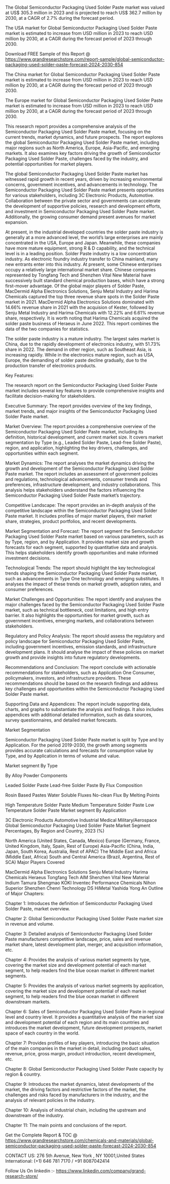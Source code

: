 
The Global Semiconductor Packaging Used Solder Paste market was valued at US$ 305.3 million in 2023 and is projected to reach US$ 362.7 million by 2030, at a CAGR of 2.7% during the forecast period.

The USA market for Global Semiconductor Packaging Used Solder Paste market is estimated to increase from USD million in 2023 to reach USD million by 2030, at a CAGR during the forecast period of 2023 through 2030.

Download FREE Sample of this Report @ https://www.grandresearchstore.com/report-sample/global-semiconductor-packaging-used-solder-paste-forecast-2024-2030-854

The China market for Global Semiconductor Packaging Used Solder Paste market is estimated to increase from USD million in 2023 to reach USD million by 2030, at a CAGR during the forecast period of 2023 through 2030.

The Europe market for Global Semiconductor Packaging Used Solder Paste market is estimated to increase from USD million in 2023 to reach USD million by 2030, at a CAGR during the forecast period of 2023 through 2030.

This research report provides a comprehensive analysis of the Semiconductor Packaging Used Solder Paste market, focusing on the current trends, market dynamics, and future prospects. The report explores the global Semiconductor Packaging Used Solder Paste market, including major regions such as North America, Europe, Asia-Pacific, and emerging markets. It also examines key factors driving the growth of Semiconductor Packaging Used Solder Paste, challenges faced by the industry, and potential opportunities for market players.

The global Semiconductor Packaging Used Solder Paste market has witnessed rapid growth in recent years, driven by increasing environmental concerns, government incentives, and advancements in technology. The Semiconductor Packaging Used Solder Paste market presents opportunities for various stakeholders, including 3C Electronic Products, Automotive. Collaboration between the private sector and governments can accelerate the development of supportive policies, research and development efforts, and investment in Semiconductor Packaging Used Solder Paste market. Additionally, the growing consumer demand present avenues for market expansion.

At present, in the industrial developed countries the solder paste industry is generally at a more advanced level, the world’s large enterprises are mainly concentrated in the USA, Europe and Japan. Meanwhile, these companies have more mature equipment, strong R & D capability, and the technical level is in a leading position. Solder Paste industry is a low concentration industry. As electronic foundry industry transfer to China mainland, many new entrants enter into this industry. At present, some Chinese enterprises occupy a relatively large international market share. Chinese companies represented by Tongfang Tech and Shenzhen Vital New Material have successively built standard chemical production bases, which have a strong first-mover advantage. Of the global major players of Solder Paste, MacDermid Alpha Electronics Solutions, Senju Metal Industry and Harima Chemicals captured the top three revenue share spots in the Solder Paste market in 2021. MacDermid Alpha Electronics Solutions dominated with 14.66% revenue share in 2021 with the acquision of Kester, followed by Senju Metal Industry and Harima Chemicals with 12.22% and 6.61% revenue share, respectively. It is worth noting that Harima Chemicals acquired the solder paste business of Heraeus in June 2022. This report combines the data of the two companies for statistics.

The solder paste industry is a mature industry. The largest sales market is China, due to the rapidly development of electronics industry, with 51.73% share in 2022. The demand in other region, such as Southeast Asia, is increasing rapidly. While in the electronics mature region, such as USA, Europe, the demanding of solder paste decline gradually, due to the production transfer of electronics products.

Key Features:

The research report on the Semiconductor Packaging Used Solder Paste market includes several key features to provide comprehensive insights and facilitate decision-making for stakeholders.

Executive Summary: The report provides overview of the key findings, market trends, and major insights of the Semiconductor Packaging Used Solder Paste market.

Market Overview: The report provides a comprehensive overview of the Semiconductor Packaging Used Solder Paste market, including its definition, historical development, and current market size. It covers market segmentation by Type (e.g., Leaded Solder Paste, Lead-free Solder Paste), region, and application, highlighting the key drivers, challenges, and opportunities within each segment.

Market Dynamics: The report analyses the market dynamics driving the growth and development of the Semiconductor Packaging Used Solder Paste market. The report includes an assessment of government policies and regulations, technological advancements, consumer trends and preferences, infrastructure development, and industry collaborations. This analysis helps stakeholders understand the factors influencing the Semiconductor Packaging Used Solder Paste market’s trajectory.

Competitive Landscape: The report provides an in-depth analysis of the competitive landscape within the Semiconductor Packaging Used Solder Paste market. It includes profiles of major market players, their market share, strategies, product portfolios, and recent developments.

Market Segmentation and Forecast: The report segment the Semiconductor Packaging Used Solder Paste market based on various parameters, such as by Type, region, and by Application. It provides market size and growth forecasts for each segment, supported by quantitative data and analysis. This helps stakeholders identify growth opportunities and make informed investment decisions.

Technological Trends: The report should highlight the key technological trends shaping the Semiconductor Packaging Used Solder Paste market, such as advancements in Type One technology and emerging substitutes. It analyses the impact of these trends on market growth, adoption rates, and consumer preferences.

Market Challenges and Opportunities: The report identify and analyses the major challenges faced by the Semiconductor Packaging Used Solder Paste market, such as technical bottleneck, cost limitations, and high entry barrier. It also highlights the opportunities for market growth, such as government incentives, emerging markets, and collaborations between stakeholders.

Regulatory and Policy Analysis: The report should assess the regulatory and policy landscape for Semiconductor Packaging Used Solder Paste, including government incentives, emission standards, and infrastructure development plans. It should analyse the impact of these policies on market growth and provide insights into future regulatory developments.

Recommendations and Conclusion: The report conclude with actionable recommendations for stakeholders, such as Application One Consumer, policymakers, investors, and infrastructure providers. These recommendations should be based on the research findings and address key challenges and opportunities within the Semiconductor Packaging Used Solder Paste market.

Supporting Data and Appendices: The report include supporting data, charts, and graphs to substantiate the analysis and findings. It also includes appendices with additional detailed information, such as data sources, survey questionnaires, and detailed market forecasts.

Market Segmentation

Semiconductor Packaging Used Solder Paste market is split by Type and by Application. For the period 2019-2030, the growth among segments provides accurate calculations and forecasts for consumption value by Type, and by Application in terms of volume and value.

Market segment By Type

By Alloy Powder Components

Leaded Solder Paste
Lead-free Solder Paste
By Flux Composition

Rosin Based Pastes
Water Soluble Fluxes
No-clean Flux
By Melting Points

High Temperature Solder Paste
Medium Temperature Solder Paste
Low Temperature Solder Paste
Market segment By Application

3C Electronic Products
Automotive
Industrial
Medical
Military/Aerospace
Global Semiconductor Packaging Used Solder Paste Market Segment Percentages, By Region and Country, 2023 (%)

North America (United States, Canada, Mexico)
Europe (Germany, France, United Kingdom, Italy, Spain, Rest of Europe)
Asia-Pacific (China, India, Japan, South Korea, Australia, Rest of APAC)
The Middle East and Africa (Middle East, Africa)
South and Central America (Brazil, Argentina, Rest of SCA)
Major Players Covered

MacDermid Alpha Electronics Solutions
Senju Metal Industry
Harima Chemicals
Heraeus
Tongfang Tech
AIM
Shenzhen Vital New Material
Indium
Tamura
Shengmao
KOKI
Inventec Performance Chemicals
Nihon Superior
Shenzhen Chenri Technology
DS HiMetal
Yashida
Yong An
Outline of Major Chapters:

Chapter 1: Introduces the definition of Semiconductor Packaging Used Solder Paste, market overview.

Chapter 2: Global Semiconductor Packaging Used Solder Paste market size in revenue and volume.

Chapter 3: Detailed analysis of Semiconductor Packaging Used Solder Paste manufacturers competitive landscape, price, sales and revenue market share, latest development plan, merger, and acquisition information, etc.

Chapter 4: Provides the analysis of various market segments by type, covering the market size and development potential of each market segment, to help readers find the blue ocean market in different market segments.

Chapter 5: Provides the analysis of various market segments by application, covering the market size and development potential of each market segment, to help readers find the blue ocean market in different downstream markets.

Chapter 6: Sales of Semiconductor Packaging Used Solder Paste in regional level and country level. It provides a quantitative analysis of the market size and development potential of each region and its main countries and introduces the market development, future development prospects, market space of each country in the world.

Chapter 7: Provides profiles of key players, introducing the basic situation of the main companies in the market in detail, including product sales, revenue, price, gross margin, product introduction, recent development, etc.

Chapter 8: Global Semiconductor Packaging Used Solder Paste capacity by region & country.

Chapter 9: Introduces the market dynamics, latest developments of the market, the driving factors and restrictive factors of the market, the challenges and risks faced by manufacturers in the industry, and the analysis of relevant policies in the industry.

Chapter 10: Analysis of industrial chain, including the upstream and downstream of the industry.

Chapter 11: The main points and conclusions of the report.

Get the Complete Report & TOC @ https://www.grandresearchstore.com/chemicals-and-materials/global-semiconductor-packaging-used-solder-paste-forecast-2024-2030-854

CONTACT US:
276 5th Avenue, New York , NY 10001,United States
International: (+1) 646 781 7170 / +91 8087042414

Follow Us On linkedin :- https://www.linkedin.com/company/grand-research-store/
